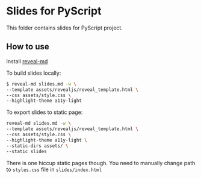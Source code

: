 # Slides for PyScript

This folder contains slides for PyScript project.

## How to use

Install [reveal-md](https://github.com/webpro/reveal-md)

To build slides locally: 

```bash
$ reveal-md slides.md -w \
--template assets/revealjs/reveal_template.html \
--css assets/style.css \
--highlight-theme a11y-light
```

To export slides to static page: 

```bash
reveal-md slides.md -w \
--template assets/revealjs/reveal_template.html \
--css assets/style.css \
--highlight-theme a11y-light \
--static-dirs assets/ \
--static slides
```

There is one hiccup static pages though. You need to manually change path to `styles.css` file in `slides/index.html` 
